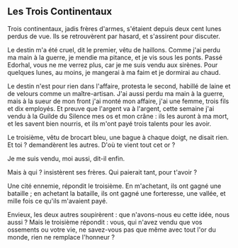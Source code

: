 ## Les Trois Continentaux

Trois continentaux, jadis frères d'armes, s'étaient depuis deux cent lunes perdus de vue. Ils se retrouvèrent par hasard, et s'assirent pour discuter.

Le destin m'a été cruel, dit le premier, vêtu de haillons. Comme j'ai perdu ma main à la guerre, je mendie ma pitance, et je vis sous les ponts. Passé Edorhal, vous ne me verrez plus, car je me suis vendu aux sirènes. Pour quelques lunes, au moins, je mangerai à ma faim et je dormirai au chaud.

Le destin n'est pour rien dans l'affaire, protesta le second, habillé de laine et de velours comme un maître-artisan. J'ai aussi perdu ma main à la guerre, mais à la sueur de mon front j'ai monté mon affaire, j'ai une femme, trois fils et dix employés. Et preuve que l'argent va à l'argent, cette semaine j'ai vendu à la Guilde du Silence mes os et mon crâne : ils les auront à ma mort, et les savent bien nourris, et ils m'ont payé trois talents pour les avoir.

Le troisième, vêtu de brocart bleu, une bague à chaque doigt, ne disait rien. Et toi ? demandèrent les autres. D'où te vient tout cet or ?

Je me suis vendu, moi aussi, dit-il enfin. 

Mais à qui ? insistèrent ses frères. Qui paierait tant, pour t'avoir ?

Une cité ennemie, répondit le troisième. En m'achetant, ils ont gagné une bataille ; en achetant la bataille, ils ont gagné une forteresse, une vallée, et mille fois ce qu'ils m'avaient payé.

Envieux, les deux autres soupirèrent : que n'avons-nous eu cette idée, nous aussi ? Mais le troisième répondit : vous, qui n'avez vendu que vos ossements ou votre vie, ne savez-vous pas que même avec tout l'or du monde, rien ne remplace l'honneur ?



